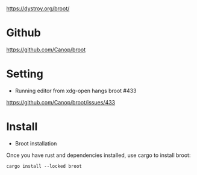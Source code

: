 # 

https://dystroy.org/broot/

# Github


https://github.com/Canop/broot


# Setting

- Running editor from xdg-open hangs broot #433 

https://github.com/Canop/broot/issues/433


# Install


- Broot installation

Once you have rust and dependencies installed, use cargo to install broot:

```
cargo install --locked broot
```
